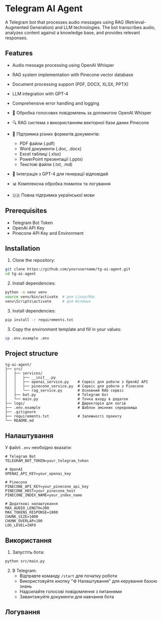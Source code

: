 # Telegram AI Agent

A Telegram bot that processes audio messages using RAG (Retrieval-Augmented Generation) and LLM technologies. The bot transcribes audio, analyzes content against a knowledge base, and provides relevant responses.

## Features
- Audio message processing using OpenAI Whisper
- RAG system implementation with Pinecone vector database
- Document processing support (PDF, DOCX, XLSX, PPTX)
- LLM integration with GPT-4
- Comprehensive error handling and logging

- 🎤 Обробка голосових повідомлень за допомогою OpenAI Whisper
- 🔍 RAG система з використанням векторної бази даних Pinecone
- 📄 Підтримка різних форматів документів:
  - PDF файли (.pdf)
  - Word документи (.doc, .docx)
  - Excel таблиці (.xlsx)
  - PowerPoint презентації (.pptx)
  - Текстові файли (.txt, .md)
- 🤖 Інтеграція з GPT-4 для генерації відповідей
- 📊 Комплексна обробка помилок та логування
- 🇺🇦 Повна підтримка української мови

## Prerequisites


- Telegram Bot Token
- OpenAI API Key
- Pinecone API Key and Environment

## Installation

1. Clone the repository:
```bash
git clone https://github.com/yourusername/tg-ai-agent.git
cd tg-ai-agent
```

2. Install dependencies:
```bash
python -m venv venv
source venv/bin/activate  # для Linux/Mac
venv\Scripts\activate     # для Windows
```

3. Install dependencies:
```bash
pip install -r requirements.txt
```

3. Copy the environment template and fill in your values:
```bash
cp .env.example .env
```

## Project structure

```
tg-ai-agent/
├── src/
│   ├── services/
│   │   ├── __init__.py
│   │   ├── openai_service.py    # Сервіс для роботи з OpenAI API
│   │   ├── pinecone_service.py  # Сервіс для роботи з Pinecone
│   │   └── rag_service.py       # Основний RAG сервіс
│   ├── bot.py                   # Telegram бот
│   └── main.py                  # Точка входу в додаток
├── logs/                        # Директорія для логів
├── .env.example                 # Шаблон змінних середовища
├── .gitignore
├── requirements.txt             # Залежності проекту
└── README.md
```

## Налаштування

У файлі `.env` необхідно вказати:

```env
# Telegram Bot
TELEGRAM_BOT_TOKEN=your_telegram_token

# OpenAI
OPENAI_API_KEY=your_openai_key

# Pinecone
PINECONE_API_KEY=your_pinecone_api_key
PINECONE_HOST=your_pinecone_host
PINECONE_INDEX_NAME=your_index_name

# Додаткові налаштування
MAX_AUDIO_LENGTH=300
MAX_TOKENS_RESPONSE=1000
CHUNK_SIZE=1000
CHUNK_OVERLAP=100
LOG_LEVEL=INFO
```

## Використання

1. Запустіть бота:
```bash
python src/main.py
```

2. В Telegram:
   - Відправте команду `/start` для початку роботи
   - Використовуйте кнопку "⚙️ Налаштування" для керування базою знань
   - Надсилайте голосові повідомлення з питаннями
   - Завантажуйте документи для навчання бота

## Логування